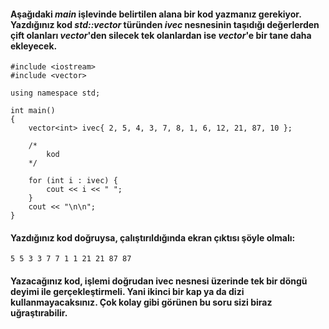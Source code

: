 #### Aşağıdaki *main* işlevinde belirtilen alana bir kod yazmanız gerekiyor. Yazdığınız kod *std::vector<int>* türünden *ivec* nesnesinin taşıdığı değerlerden çift olanları _vector_'den silecek tek olanlardan ise _vector_'e bir tane daha ekleyecek.

```
#include <iostream>
#include <vector>

using namespace std;

int main()
{
	vector<int> ivec{ 2, 5, 4, 3, 7, 8, 1, 6, 12, 21, 87, 10 };

	/*
	    kod
	*/

	for (int i : ivec) {
		cout << i << " ";
	}
	cout << "\n\n";
}

```

#### Yazdığınız kod doğruysa, çalıştırıldığında ekran çıktısı şöyle olmalı:

```
5 5 3 3 7 7 1 1 21 21 87 87
```

#### Yazacağınız kod, işlemi doğrudan ivec nesnesi üzerinde tek bir döngü deyimi ile gerçekleştirmeli. Yani ikinci bir kap ya da dizi kullanmayacaksınız. Çok kolay gibi görünen bu soru sizi biraz uğraştırabilir.
